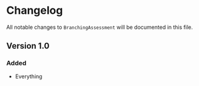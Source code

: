 # Changelog

All notable changes to `BranchingAssessment` will be documented in this file.

## Version 1.0

### Added
- Everything
